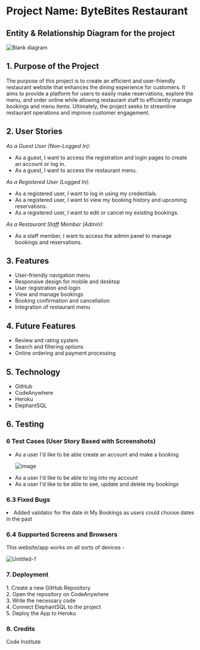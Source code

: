 <h1>Project Name: ByteBites Restaurant</h1>
<h2> Entity & Relationship Diagram for the project </h2>



![Blank diagram](https://github.com/AEmin96/Project4-CI-ByteBitesWebsite/assets/126208272/80ad62d9-c3da-46bf-b2fb-49f45d301807)


<h2>1. Purpose of the Project</h2>
<p>The purpose of this project is to create an efficient and user-friendly restaurant website that enhances the dining experience for customers. It aims to provide a platform for users to easily make reservations, explore the menu, and order online while allowing restaurant staff to efficiently manage bookings and menu items. Ultimately, the project seeks to streamline restaurant operations and improve customer engagement.</p>
<h2>2. User Stories</h2>

  
 <em> As a Guest User (Non-Logged In): </em>
<ul> 
<li>As a guest, I want to access the registration and login pages to create an account or log in.</li>
<li>As a guest, I want to access the restaurant menu.</li>
</ul>

 
<em> As a Registered User (Logged In): </em>
<ul>
<li>As a registered user, I want to log in using my credentials.</li>
<li>As a registered user, I want to view my booking history and upcoming reservations.</li>
<li>As a registered user, I want to edit or cancel my existing bookings.</li>
</ul>
<em> As a Restaurant Staff Member (Admin): </em>
<ul>
<li>As a staff member, I want to access the admin panel to manage bookings and reservations.</li>
</ul>
<h2>3. Features</h2>
<ul>
  <li>User-friendly navigation menu</li>
  <li>Responsive design for mobile and desktop</li>
  <li>User registration and login</li>
  <li>View and manage bookings</li>
  <li>Booking confirmation and cancellation</li>
  <li>Integration of restaurant menu</li>
</ul>
<h2>4. Future Features</h2>
<ul>
 <li>Review and rating system</li>
  <li>Search and filtering options</li>
  <li>Online ordering and payment processing</li>

  
 </ul>
<h2>5. Technology</h2>
<ul>
  <li> GitHub</li>
  <li> CodeAnywhere</li>
  <li> Heroku</li>
  <li>ElephantSQL</li>
</ul>
<h2>6. Testing</h2>
<h3> 6 Test Cases (User Story Based with Screenshots)</h3>
<ul>
  <li> As a user I'd like to be able create an account and make a booking </li>
  
  ![image](https://github.com/AEmin96/Project4-CI-ByteBitesWebsite/assets/126208272/9766834d-75fc-4ee5-872c-91d71b271e6e)

  <li> As a user I'd like to be able to log into my account </li>
  
  <li> As a user I'd like to be able to see, update and delete my bookings </li>
  

  
</ul>
<h3> 6.3 Fixed Bugs</h3>
  <li> Added validator for the date in My Bookings as users could choose dates in the past </li>

<h3> 6.4 Supported Screens and Browsers</h3> 
 This website/app works on all sorts of devices -
 
![Untitled-1](https://github.com/AEmin96/Project4-CI-ByteBitesWebsite/assets/126208272/8d610cf7-ba23-4b8b-a5ec-094da48e0371)

 
<h3>7. Deployment</h3>
  1. Create a new GitHub Repository <br>
  2. Open the repository on CodeAnywhere <br>
  3. Write the necessary code <br>
  4. Connect ElephantSQL to the project <br>
  5. Deploy the App to Heroku <br>
<h3> 8. Credits</h3>
Code Institute
